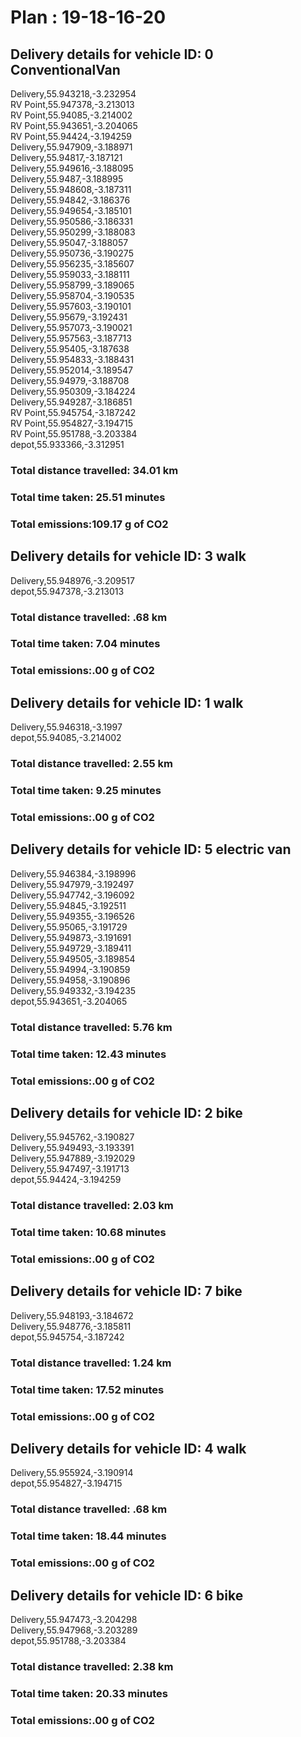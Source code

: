# Plan : 19-18-16-20
## Delivery details for vehicle ID: 0 ConventionalVan 
Delivery,55.943218,-3.232954<br>RV Point,55.947378,-3.213013<br>RV Point,55.94085,-3.214002<br>RV Point,55.943651,-3.204065<br>RV Point,55.94424,-3.194259<br>Delivery,55.947909,-3.188971<br>Delivery,55.94817,-3.187121<br>Delivery,55.949616,-3.188095<br>Delivery,55.9487,-3.188995<br>Delivery,55.948608,-3.187311<br>Delivery,55.94842,-3.186376<br>Delivery,55.949654,-3.185101<br>Delivery,55.950586,-3.186331<br>Delivery,55.950299,-3.188083<br>Delivery,55.95047,-3.188057<br>Delivery,55.950736,-3.190275<br>Delivery,55.956235,-3.185607<br>Delivery,55.959033,-3.188111<br>Delivery,55.958799,-3.189065<br>Delivery,55.958704,-3.190535<br>Delivery,55.957603,-3.190101<br>Delivery,55.95679,-3.192431<br>Delivery,55.957073,-3.190021<br>Delivery,55.957563,-3.187713<br>Delivery,55.95405,-3.187638<br>Delivery,55.954833,-3.188431<br>Delivery,55.952014,-3.189547<br>Delivery,55.94979,-3.188708<br>Delivery,55.950309,-3.184224<br>Delivery,55.949287,-3.186851<br>RV Point,55.945754,-3.187242<br>RV Point,55.954827,-3.194715<br>RV Point,55.951788,-3.203384<br>depot,55.933366,-3.312951<br>
### Total distance travelled: 34.01 km 
### Total time taken: 25.51 minutes 
### Total emissions:109.17 g of CO2
## Delivery details for vehicle ID: 3 walk 
Delivery,55.948976,-3.209517<br>depot,55.947378,-3.213013<br>
### Total distance travelled: .68 km 
### Total time taken: 7.04 minutes 
### Total emissions:.00 g of CO2
## Delivery details for vehicle ID: 1 walk 
Delivery,55.946318,-3.1997<br>depot,55.94085,-3.214002<br>
### Total distance travelled: 2.55 km 
### Total time taken: 9.25 minutes 
### Total emissions:.00 g of CO2
## Delivery details for vehicle ID: 5 electric van 
Delivery,55.946384,-3.198996<br>Delivery,55.947979,-3.192497<br>Delivery,55.947742,-3.196092<br>Delivery,55.94845,-3.192511<br>Delivery,55.949355,-3.196526<br>Delivery,55.95065,-3.191729<br>Delivery,55.949873,-3.191691<br>Delivery,55.949729,-3.189411<br>Delivery,55.949505,-3.189854<br>Delivery,55.94994,-3.190859<br>Delivery,55.94958,-3.190896<br>Delivery,55.949332,-3.194235<br>depot,55.943651,-3.204065<br>
### Total distance travelled: 5.76 km 
### Total time taken: 12.43 minutes 
### Total emissions:.00 g of CO2
## Delivery details for vehicle ID: 2 bike 
Delivery,55.945762,-3.190827<br>Delivery,55.949493,-3.193391<br>Delivery,55.947889,-3.192029<br>Delivery,55.947497,-3.191713<br>depot,55.94424,-3.194259<br>
### Total distance travelled: 2.03 km 
### Total time taken: 10.68 minutes 
### Total emissions:.00 g of CO2
## Delivery details for vehicle ID: 7 bike 
Delivery,55.948193,-3.184672<br>Delivery,55.948776,-3.185811<br>depot,55.945754,-3.187242<br>
### Total distance travelled: 1.24 km 
### Total time taken: 17.52 minutes 
### Total emissions:.00 g of CO2
## Delivery details for vehicle ID: 4 walk 
Delivery,55.955924,-3.190914<br>depot,55.954827,-3.194715<br>
### Total distance travelled: .68 km 
### Total time taken: 18.44 minutes 
### Total emissions:.00 g of CO2
## Delivery details for vehicle ID: 6 bike 
Delivery,55.947473,-3.204298<br>Delivery,55.947968,-3.203289<br>depot,55.951788,-3.203384<br>
### Total distance travelled: 2.38 km 
### Total time taken: 20.33 minutes 
### Total emissions:.00 g of CO2
